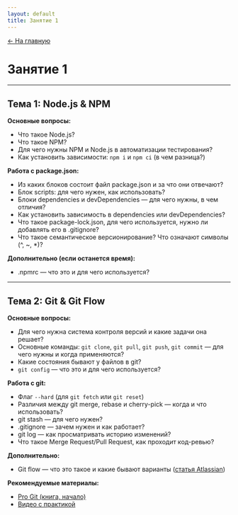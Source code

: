 ```yaml
---
layout: default
title: Занятие 1
---
```


<a href="{{ site.baseurl }}" class="main-link-home">&#8592; На главную</a>

# Занятие 1

---

## Тема 1: Node.js & NPM

**Основные вопросы:**
- Что такое Node.js?
- Что такое NPM?
- Для чего нужны NPM и Node.js в автоматизации тестирования?
- Как установить зависимости: `npm i` и `npm ci` (в чем разница?)

**Работа с package.json:**
- Из каких блоков состоит файл package.json и за что они отвечают?
- Блок scripts: для чего нужен, как использовать?
- Блоки dependencies и devDependencies — для чего нужны, в чем отличия?
- Как установить зависимость в dependencies или devDependencies?
- Что такое package-lock.json, для чего используется, нужно ли добавлять его в .gitignore?
- Что такое семантическое версионирование? Что означают символы (^, ~, *)?

**Дополнительно (если останется время):**
- .npmrc — что это и для чего используется?

---

## Тема 2: Git & Git Flow

**Основные вопросы:**
- Для чего нужна система контроля версий и какие задачи она решает?
- Основные команды: `git clone`, `git pull`, `git push`, `git commit` — для чего нужны и когда применяются?
- Какие состояния бывают у файлов в git?
- `git config` — что это и для чего используется?

**Работа с git:**
- Флаг `--hard` (для `git fetch` или `git reset`)
- Различия между git merge, rebase и cherry-pick — когда и что использовать?
- git stash — для чего нужен?
- .gitignore — зачем нужен и как работает?
- git log — как просматривать историю изменений?
- Что такое Merge Request/Pull Request, как проходит код-ревью?

**Дополнительно:**
- Git flow — что это такое и какие бывают варианты ([статья Atlassian](https://www.atlassian.com/ru/git/tutorials/comparing-workflows))

**Рекомендуемые материалы:**
- [Pro Git (книга, начало)](https://git-scm.com/book/ru/v2)
- [Видео с практикой](https://www.youtube.com/watch?v=zZBiln_2FhM) 